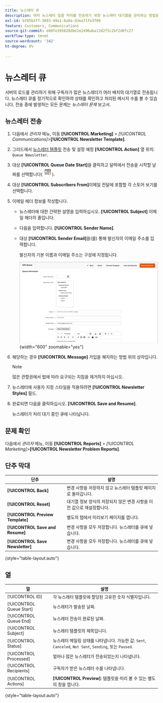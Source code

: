 ```yaml
---
title: 뉴스레터 큐
description: 여러 뉴스레터 일괄 처리를 전송하기 위한 뉴스레터 대기열을 관리하는 방법을 알아봅니다.
exl-id: bf85b3ff-3093-49a1-8a9a-d3ea71fe3f09
feature: Customers, Communications
source-git-commit: eb0fe395020dbe2e2496aba13d2f5c2bf2d0fc27
workflow-type: tm+mt
source-wordcount: '342'
ht-degree: 0%

---
```


# 뉴스레터 큐

서버의 로드를 관리하기 위해 구독자가 많은 뉴스레터가 여러 배치의 대기열로 전송됩니다. 뉴스레터 큐를 정기적으로 확인하여 상태를 확인하고 처리된 메시지 수를 볼 수 있습니다. 전송 중에 발생하는 모든 문제는 _뉴스레터 문제_ 보고서.

## 뉴스레터 전송

1. 다음에서 _관리자_ 메뉴, 이동 **[!UICONTROL Marketing]** > _[!UICONTROL Communications]_>**[!UICONTROL Newsletter Template]**.

1. 그리드에서 [뉴스레터 템플릿](newsletter-template.md) 전송 및 설정 예정 **[!UICONTROL Action]** 열 위치: `Queue Newsletter`.

1. 대상 **[!UICONTROL Queue Date Start]**&#x200B;을 클릭하고 달력에서 전송을 시작할 날짜를 선택합니다(![달력 아이콘](../assets/icon-calendar.png)).

1. 대상 **[!UICONTROL Subscribers From]**&#x200B;이메일 전달에 포함할 각 스토어 보기를 선택합니다.

1. 이메일 헤더 정보를 작성합니다.

   - 뉴스레터에 대한 간략한 설명을 입력하십시오. **[!UICONTROL Subject]** 이메일 헤더의 줄입니다.

   - 다음을 입력합니다. **[!UICONTROL Sender Name]**.

   - 대상 **[!UICONTROL Sender Email]**&#x200B;을(를) 통해 발신자의 이메일 주소를 입력합니다.

     발신자의 기본 이름과 이메일 주소는 구성에 지정됩니다.

     ![뉴스레터 대기열 정보](./assets/newsletter-queue-information1.png){width="600" zoomable="yes"}

1. 해당하는 경우 **[!UICONTROL Message]** 가입을 해지하는 방법 위의 상자입니다.

   >[!NOTE]
   >
   >많은 관할권에서 법에 따라 요구되는 지침을 제거하지 마십시오.

1. 뉴스레터에 사용자 지정 스타일을 적용하려면 **[!UICONTROL Newsletter Styles]** 필드.

1. 완료되면 다음을 클릭하십시오. **[!UICONTROL Save and Resume]**.

   뉴스레터가 처리 대기 중인 큐에 나타납니다.

## 문제 확인

다음에서 _관리자_ 메뉴, 이동 **[!UICONTROL Reports]** > _[!UICONTROL Marketing]_>**[!UICONTROL Newsletter Problem Reports]**.

## 단추 막대

| 단추 | 설명 |
|--- |--- |
| **[!UICONTROL Back]** | 변경 사항을 저장하지 않고 뉴스레터 템플릿 페이지로 돌아갑니다. |
| **[!UICONTROL Reset]** | 대기열 정보 양식의 저장되지 않은 변경 사항을 이전 값으로 재설정합니다. |
| **[!UICONTROL Preview Template]** | 별도의 탭에서 미리보기 페이지를 엽니다. |
| **[!UICONTROL Save and Resume]** | 변경 사항을 모두 저장합니다. 뉴스레터를 큐에 넣습니다. |
| **[!UICONTROL Save Newsletter]** | 변경 사항을 모두 저장합니다. 뉴스레터를 큐에 넣습니다. |

{style="table-layout:auto"}

## 열

| 열 | 설명 |
|--- |--- |
| [!UICONTROL ID] | 각 뉴스레터 템플릿에 할당된 고유한 숫자 식별자입니다. |
| [!UICONTROL Queue Start] | 뉴스레터가 발송된 날짜. |
| [!UICONTROL Queue End] | 뉴스레터 전송이 완료된 날짜. |
| [!UICONTROL Subject] | 뉴스레터 템플릿의 제목입니다. |
| [!UICONTROL Status] | 뉴스레터 메일링 상태를 나타냅니다. 가능한 값: `Sent`, `Canceled`, `Not Sent`, `Sending`, 또는 `Paused`. |
| [!UICONTROL Processed] | 얼마나 많은 뉴스레터가 전송되었는지 나타냅니다. |
| [!UICONTROL Recipients] | 구독자가 받은 뉴스레터 수를 나타냅니다. |
| [!UICONTROL Actions] | **[!UICONTROL Preview]**: 템플릿을 미리 볼 수 있는 별도의 창을 엽니다. |

{style="table-layout:auto"}
